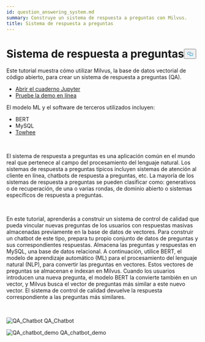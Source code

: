 ```yaml
---
id: question_answering_system.md
summary: Construye un sistema de respuesta a preguntas con Milvus.
title: Sistema de respuesta a preguntas
---
```

<h1 id="Question-Answering-System" class="common-anchor-header">Sistema de respuesta a preguntas<button data-href="#Question-Answering-System" class="anchor-icon" translate="no">
      <svg translate="no"
        aria-hidden="true"
        focusable="false"
        height="20"
        version="1.1"
        viewBox="0 0 16 16"
        width="16"
      >
        <path
          fill="#0092E4"
          fill-rule="evenodd"
          d="M4 9h1v1H4c-1.5 0-3-1.69-3-3.5S2.55 3 4 3h4c1.45 0 3 1.69 3 3.5 0 1.41-.91 2.72-2 3.25V8.59c.58-.45 1-1.27 1-2.09C10 5.22 8.98 4 8 4H4c-.98 0-2 1.22-2 2.5S3 9 4 9zm9-3h-1v1h1c1 0 2 1.22 2 2.5S13.98 12 13 12H9c-.98 0-2-1.22-2-2.5 0-.83.42-1.64 1-2.09V6.25c-1.09.53-2 1.84-2 3.25C6 11.31 7.55 13 9 13h4c1.45 0 3-1.69 3-3.5S14.5 6 13 6z"
        ></path>
      </svg>
    </button></h1><p>Este tutorial muestra cómo utilizar Milvus, la base de datos vectorial de código abierto, para crear un sistema de respuesta a preguntas (QA).</p>
<ul>
<li><a href="https://github.com/towhee-io/examples/tree/main/nlp/question_answering">Abrir el cuaderno Jupyter</a></li>
<li><a href="https://milvus.io/milvus-demos/">Pruebe la demo en línea</a></li>
</ul>
<p>El modelo ML y el software de terceros utilizados incluyen:</p>
<ul>
<li>BERT</li>
<li>MySQL</li>
<li><a href="https://towhee.io/">Towhee</a></li>
</ul>
<p></br></p>
<p>El sistema de respuesta a preguntas es una aplicación común en el mundo real que pertenece al campo del procesamiento del lenguaje natural. Los sistemas de respuesta a preguntas típicos incluyen sistemas de atención al cliente en línea, chatbots de respuesta a preguntas, etc. La mayoría de los sistemas de respuesta a preguntas se pueden clasificar como: generativos o de recuperación, de una o varias rondas, de dominio abierto o sistemas específicos de respuesta a preguntas.</p>
<p></br></p>
<p>En este tutorial, aprenderás a construir un sistema de control de calidad que pueda vincular nuevas preguntas de los usuarios con respuestas masivas almacenadas previamente en la base de datos de vectores. Para construir un chatbot de este tipo, prepara tu propio conjunto de datos de preguntas y sus correspondientes respuestas. Almacena las preguntas y respuestas en MySQL, una base de datos relacional. A continuación, utilice BERT, el modelo de aprendizaje automático (ML) para el procesamiento del lenguaje natural (NLP), para convertir las preguntas en vectores. Estos vectores de preguntas se almacenan e indexan en Milvus.  Cuando los usuarios introducen una nueva pregunta, el modelo BERT la convierte también en un vector, y Milvus busca el vector de preguntas más similar a este nuevo vector. El sistema de control de calidad devuelve la respuesta correspondiente a las preguntas más similares.</p>
<p></br></p>
<p>
  
   <span class="img-wrapper"> <img translate="no" src="/docs/v2.4.x/assets/qa_chatbot.png" alt="QA_Chatbot" class="doc-image" id="qa_chatbot" />
   </span> <span class="img-wrapper"> <span>QA_Chatbot</span> </span></p>
<p>
  
   <span class="img-wrapper"> <img translate="no" src="/docs/v2.4.x/assets/qa_chatbot_demo.png" alt="QA_chatbot_demo" class="doc-image" id="qa_chatbot_demo" />
   </span> <span class="img-wrapper"> <span>QA_chatbot_demo</span> </span></p>
